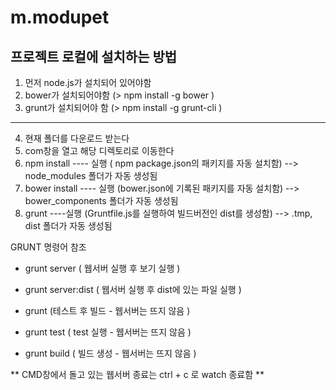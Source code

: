 m.modupet 
===================

프로젝트 로컬에 설치하는 방법 
--------------------



1. 먼저 node.js가 설치되어 있어야함
2. bower가 설치되어야함  (> npm install -g bower )
3. grunt가 설치되어야 함 (> npm install -g grunt-cli )

----

4. 현재 폴더를 다운로드 받는다
5. com창을 열고 해당 디렉토리로 이동한다
6. npm install ---- 실행 ( npm package.json의 패키지를 자동 설치함) --> node_modules 폴더가 자동 생성됨
7. bower install ---- 실행 (bower.json에 기록된 패키지를 자동 설치함) --> bower_components 폴더가 자동 생성됨
8. grunt ----실행 (Gruntfile.js를 실행하여 빌드버전인 dist를 생성함) --> .tmp, dist 폴더가 자동 생성됨

GRUNT 명령어 참조   
- grunt server       ( 웹서버 실행 후 보기 실행 )  
- grunt server:dist  ( 웹서버 실행 후 dist에 있는 파일 실행 )  
   
- grunt              (테스트 후 빌드 - 웹서버는 뜨지 않음 ) 
- grunt test         ( test 실행 - 웹서버는 뜨지 않음 )  
- grunt build        ( 빌드 생성 - 웹서버는 뜨지 않음 )  

** CMD창에서 돌고 있는 웹서버 종료는 ctrl + c 로 watch 종료함 **



